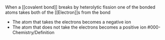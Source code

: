 When a [[covalent bond]] breaks by heterolytic fission one of the bonded atoms takes both of the [[Electron]]s from the bond

- The atom that takes the electrons becomes a negative ion
- The atom that does not take the electrons becomes a positive ion
#000-Chemistry/Definition